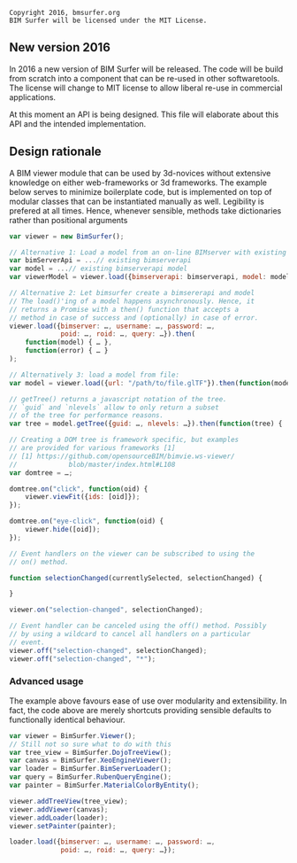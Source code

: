 
    Copyright 2016, bmsurfer.org
    BIM Surfer will be licensed under the MIT License.

## New version 2016 
In 2016 a new version of BIM Surfer will be released.
The code will be build from scratch into a component that can be re-used in other softwaretools. 
The license will change to MIT license to allow liberal re-use in commercial applications.

At this moment an API is being designed. This file will elaborate about this API and the intended implementation.

## Design rationale
A BIM viewer module that can be used by 3d-novices without extensive knowledge on either web-frameworks or 3d frameworks. The example below serves to minimize boilerplate code, but is implemented on top of modular classes that can be instantiated manually as well. Legibility is prefered at all times. Hence, whenever sensible, methods take dictionaries rather than positional arguments

```javascript
var viewer = new BimSurfer();

// Alternative 1: Load a model from an on-line BIMserver with existing bimserverapi/model:
var bimServerApi = ...// existing bimserverapi
var model = ...// existing bimserverapi model
var viewerModel = viewer.load({bimserverapi: bimserverapi, model: model, query: …});

// Alternative 2: Let bimsurfer create a bimsererapi and model
// The load()'ing of a model happens asynchronously. Hence, it
// returns a Promise with a then() function that accepts a 
// method in case of success and (optionally) in case of error.
viewer.load({bimserver: …, username: …, password: …,
             poid: …, roid: …, query: …}).then(
    function(model) { … },
    function(error) { … }
);

// Alternatively 3: load a model from file:
var model = viewer.load({url: "/path/to/file.glTF"}).then(function(model) {

// getTree() returns a javascript notation of the tree.
// `guid` and `nlevels` allow to only return a subset 
// of the tree for performance reasons.
var tree = model.getTree({guid: …, nlevels: …}).then(function(tree) {

// Creating a DOM tree is framework specific, but examples
// are provided for various frameworks [1]
// [1] https://github.com/opensourceBIM/bimvie.ws-viewer/
//             blob/master/index.html#L108
var domtree = …;

domtree.on("click", function(oid) {
    viewer.viewFit({ids: [oid]});
});

domtree.on("eye-click", function(oid) {
    viewer.hide([oid]);
});

// Event handlers on the viewer can be subscribed to using the 
// on() method.

function selectionChanged(currentlySelected, selectionChanged) {

}

viewer.on("selection-changed", selectionChanged);

// Event handler can be canceled using the off() method. Possibly
// by using a wildcard to cancel all handlers on a particular
// event.
viewer.off("selection-changed", selectionChanged);
viewer.off("selection-changed", "*");
```

### Advanced usage
The example above favours ease of use over modularity and extensibility. In fact, the code above are merely shortcuts providing sensible defaults to functionally identical behaviour.

```javascript
var viewer = BimSurfer.Viewer();
// Still not so sure what to do with this
var tree_view = BimSurfer.DojoTreeView();
var canvas = BimSurfer.XeoEngineViewer();
var loader = BimSurfer.BimServerLoader();
var query = BimSurfer.RubenQueryEngine();
var painter = BimSurfer.MaterialColorByEntity();

viewer.addTreeView(tree_view);
viewer.addViewer(canvas);
viewer.addLoader(loader);
viewer.setPainter(painter);

loader.load({bimserver: …, username: …, password: …,
             poid: …, roid: …, query: …});
```
